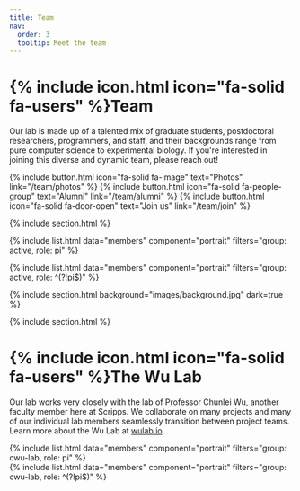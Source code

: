 ```yaml
---
title: Team
nav:
  order: 3
  tooltip: Meet the team
---
```


# {% include icon.html icon="fa-solid fa-users" %}Team

Our lab is made up of a talented mix of graduate students, postdoctoral researchers, programmers, and staff, and their backgrounds range from pure computer science to experimental biology.  If you're interested in joining this diverse and dynamic team, please reach out!

{%
  include button.html
  icon="fa-solid fa-image"
  text="Photos"
  link="/team/photos"
%}
{%
  include button.html
  icon="fa-solid fa-people-group"
  text="Alumni"
  link="/team/alumni"
%}
{%
  include button.html
  icon="fa-solid fa-door-open"
  text="Join us"
  link="/team/join"
%}

{% include section.html %}

{% include list.html data="members" component="portrait" filters="group: active, role: pi" %}

{% include list.html data="members" component="portrait" filters="group: active, role: ^(?!pi$)" %}

{% include section.html background="images/background.jpg" dark=true %}

{% include section.html %}

# {% include icon.html icon="fa-solid fa-users" %}The Wu Lab

Our lab works very closely with the lab of Professor Chunlei Wu, another faculty member here at Scripps. We collaborate on many projects and many of our individual lab members seamlessly transition between project teams. Learn more about the Wu Lab at [wulab.io](https://wulab.io). 

{% include list.html data="members" component="portrait" filters="group: cwu-lab, role: pi" %}
<br/>
{% include list.html data="members" component="portrait" filters="group: cwu-lab, role: ^(?!pi$)" %}

